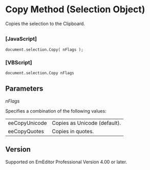 # Copy Method (Selection Object)

Copies the selection to the Clipboard.

## 

### \[JavaScript\]

```
document.selection.Copy( nFlags );
```

### \[VBScript\]

```
document.selection.Copy nFlags
```

## Parameters

_nFlags_

Specifies a combination of the following values:

|     |     |
| --- | --- |
| eeCopyUnicode | Copies as Unicode (default). |
| eeCopyQuotes | Copies in quotes. |

## Version

Supported on EmEditor Professional Version 4.00 or later.
